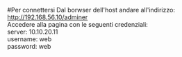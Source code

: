 #Per connettersi
Dal borwser dell'host andare all'indirizzo: http://192.168.56.10/adminer  
Accedere alla pagina con le seguenti credenziali:  
server: 10.10.20.11  
username: web  
password: web  
